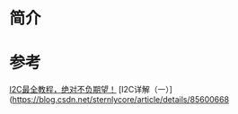 简介
===

参考
===
[I2C最全教程，绝对不负期望！](http://www.elecfans.com/d/1291913.html)
[I2C详解（一）](https://blog.csdn.net/sternlycore/article/details/85600668